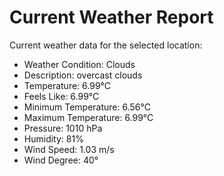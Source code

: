 # Current Weather Report
Current weather data for the selected location:
- Weather Condition: Clouds
- Description: overcast clouds
- Temperature: 6.99°C
- Feels Like: 6.99°C
- Minimum Temperature: 6.56°C
- Maximum Temperature: 6.99°C
- Pressure: 1010 hPa
- Humidity: 81%
- Wind Speed: 1.03 m/s
- Wind Degree: 40°
